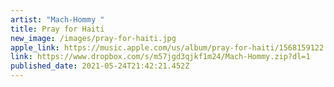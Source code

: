 ```yaml
---
artist: "Mach-Hommy "
title: Pray for Haiti
new_image: /images/pray-for-haiti.jpg
apple_link: https://music.apple.com/us/album/pray-for-haiti/1568159122
link: https://www.dropbox.com/s/m57jgd3qjkf1m24/Mach-Hommy.zip?dl=1
published_date: 2021-05-24T21:42:21.452Z
---
```

